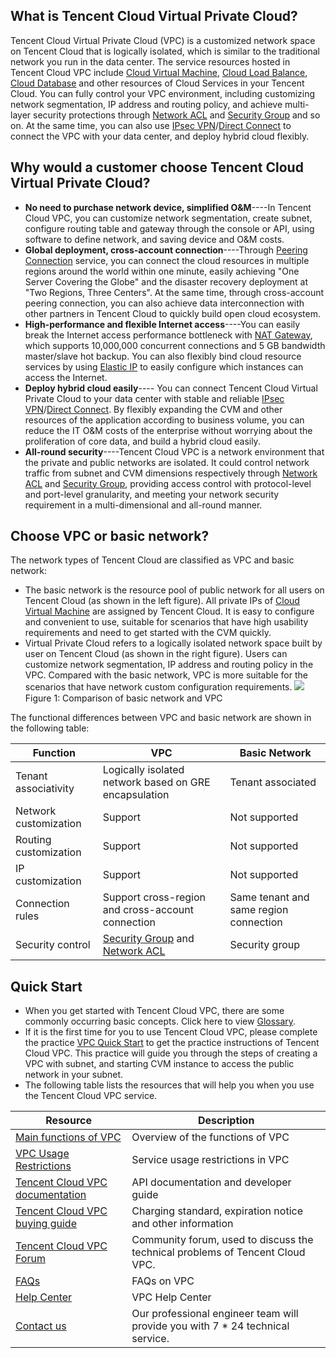 ## What is Tencent Cloud Virtual Private Cloud?
Tencent Cloud Virtual Private Cloud (VPC) is a customized network space on Tencent Cloud that is logically isolated, which is similar to the traditional network you run in the data center. The service resources hosted in Tencent Cloud VPC include [Cloud Virtual Machine](https://cloud.tencent.com/doc/product/213/495), [Cloud Load Balance](https://cloud.tencent.com/doc/product/214/524), [Cloud Database](https://cloud.tencent.com/doc/product/236) and other resources of Cloud Services in your Tencent Cloud. You can fully control your VPC environment, including customizing network segmentation, IP address and routing policy, and achieve multi-layer security protections through [Network ACL](https://cloud.tencent.com/doc/product/215/5132) and [Security Group](https://cloud.tencent.com/doc/product/213/500) and so on. At the same time, you can also use [IPsec VPN](https://cloud.tencent.com/doc/product/215/4956)/[Direct Connect](https://cloud.tencent.com/doc/product/215/4976) to connect the VPC with your data center, and deploy hybrid cloud flexibly.

## Why would a customer choose Tencent Cloud Virtual Private Cloud?
- **No need to purchase network device, simplified O&M**----In Tencent Cloud VPC, you can customize network segmentation, create subnet, configure routing table and gateway through the console or API, using software to define network, and saving device and O&M costs.
- **Global deployment, cross-account connection**----Through [Peering Connection](https://cloud.tencent.com/doc/product/215/5000) service, you can connect the cloud resources in multiple regions around the world within one minute, easily achieving "One Server Covering the Globe" and the disaster recovery deployment at "Two Regions, Three Centers". At the same time, through cross-account peering connection, you can also achieve data interconnection with other partners in Tencent Cloud to quickly build open cloud ecosystem.
- **High-performance and flexible Internet access**----You can easily break the Internet access performance bottleneck with [NAT Gateway](https://cloud.tencent.com/doc/product/215/4975), which supports 10,000,000 concurrent connections and 5 GB bandwidth master/slave hot backup. You can also flexibly bind cloud resource services by using [Elastic IP](https://cloud.tencent.com/doc/product/213/1941) to easily configure which instances can access the Internet.
- **Deploy hybrid cloud easily**---- You can connect Tencent Cloud Virtual Private Cloud to your data center with stable and reliable [IPsec VPN](https://cloud.tencent.com/doc/product/215/4956)/[Direct Connect](https://cloud.tencent.com/doc/product/215/4976). By flexibly expanding the CVM and other resources of the application according to business volume, you can reduce the IT O&M costs of the enterprise without worrying about the proliferation of core data, and build a hybrid cloud easily.
- **All-round security**----Tencent Cloud VPC is a network environment that the private and public networks are isolated. It could control network traffic from subnet and CVM dimensions respectively through [Network ACL](https://cloud.tencent.com/doc/product/215/5132) and [Security Group](https://cloud.tencent.com/doc/product/213/500), providing access control with protocol-level and port-level granularity, and meeting your network security requirement in a multi-dimensional and all-round manner.

## Choose VPC or basic network?
The network types of Tencent Cloud are classified as VPC and basic network:
- The basic network is the resource pool of public network for all users on Tencent Cloud (as shown in the left figure). All private IPs of [Cloud Virtual Machine](https://cloud.tencent.com/doc/product/213/495) are assigned by Tencent Cloud. It is easy to configure and convenient to use, suitable for scenarios that have high usability requirements and need to get started with the CVM quickly.
- Virtual Private Cloud refers to a logically isolated network space built by user on Tencent Cloud (as shown in the right figure). Users can customize network segmentation, IP address and routing policy in the VPC. Compared with the basic network, VPC is more suitable for the scenarios that have network custom configuration requirements.
![](https://mc.qcloudimg.com/static/img/f8b245d763569d7e36c12b84b81aea20/VPC-Routing+Tables.png)
    　　　　　    　　　　　  Figure 1:  Comparison of basic network and VPC
						
The functional differences between VPC and basic network are shown in the following table:

| Function | VPC | Basic Network |
|---------|---------|---------|
| Tenant associativity | Logically isolated network based on GRE encapsulation | Tenant associated |
| Network customization | Support | Not supported |
| Routing customization | Support | Not supported |
| IP customization | Support | Not supported |
| Connection rules | Support cross-region and cross-account connection | Same tenant and same region connection |
| Security control | [Security Group](https://cloud.tencent.com/doc/product/213/500) and [Network ACL](https://cloud.tencent.com/doc/product/215/5132)| Security group |

## Quick Start
- When you get started with Tencent Cloud VPC, there are some commonly occurring basic concepts. Click here to view [Glossary](https://cloud.tencent.com/doc/product/215/4925).
- If it is the first time for you to use Tencent Cloud VPC, please complete the practice [VPC Quick Start](https://cloud.tencent.com/document/product/215/8119) to get the practice instructions of Tencent Cloud VPC. This practice will guide you through the steps of creating a VPC with subnet, and starting CVM instance to access the public network in your subnet.
- The following table lists the resources that will help you when you use the Tencent Cloud VPC service.

| Resource | Description | 
|---------|---------|
| [Main functions of VPC](https://cloud.tencent.com/doc/product/215/3075)  | Overview of the functions of VPC | 
| [VPC Usage Restrictions](https://cloud.tencent.com/doc/product/215/537)  | Service usage restrictions in VPC | 
| [Tencent Cloud VPC documentation](https://cloud.tencent.com/doc/api/245) | API documentation and developer guide | 
|  [Tencent Cloud VPC buying guide](https://cloud.tencent.com/doc/product/215/3079) | Charging standard, expiration notice and other information |
|   [Tencent Cloud VPC Forum](http://bbs.qcloud.com/forum-83-1.html) | Community forum, used to discuss the technical problems of Tencent Cloud VPC. |
| [FAQs](https://cloud.tencent.com/doc/product/215/6512)   | FAQs on VPC | 
| [Help Center]( https://cloud.tencent.com/help/page/vpc/1) | VPC Help Center |
| [Contact us](https://cloud.tencent.com/doc/product/282/1558) | Our professional engineer team will provide you with 7 * 24 technical service. |

